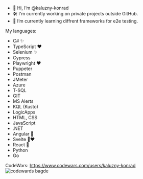 - 👋 Hi, I’m @kaluzny-konrad
- 🛠️ I'm currently working on private projects outside GitHub.
- 🌱 I’m currently learning diffrent frameworks for e2e testing.

My languages:
- C# ✨
- TypeScript ❤️
- Selenium ✨
- Cypress
- Playwright ❤️
- Puppeter
- Postman
- JMeter
- Azure
- T-SQL
- GIT
- MS Alerts
- KQL (Kusto)
- LogicApps
- HTML, CSS
- JavaScript
- .NET
- Angular 🌱
- Svelte 🌱❤️
- React 🌱
- Python
- Go


CodeWars:
https://www.codewars.com/users/kaluzny-konrad
![codewards bagde](https://www.codewars.com/users/kaluzny-konrad/badges/small)

<!---
kaluzny-konrad/kaluzny-konrad is a ✨ special ✨ repository because its `README.md` (this file) appears on your GitHub profile.
You can click the Preview link to take a look at your changes.
--->
